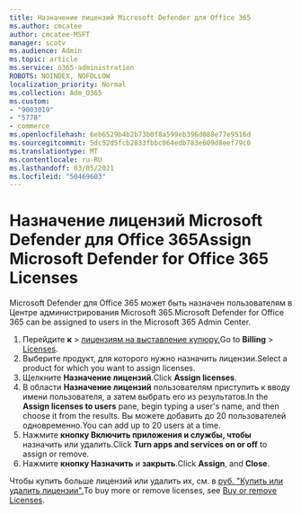 ```yaml
---
title: Назначение лицензий Microsoft Defender для Office 365
ms.author: cmcatee
author: cmcatee-MSFT
manager: scotv
ms.audience: Admin
ms.topic: article
ms.service: o365-administration
ROBOTS: NOINDEX, NOFOLLOW
localization_priority: Normal
ms.collection: Adm_O365
ms.custom:
- "9003019"
- "5778"
- commerce
ms.openlocfilehash: 6eb6529b4b2b73b0f8a599eb396d088e77e9516d
ms.sourcegitcommit: 5dc52d5fcb2833fbbc064edb783e609d8eef79c0
ms.translationtype: MT
ms.contentlocale: ru-RU
ms.lasthandoff: 03/05/2021
ms.locfileid: "50469603"
---
```

# <a name="assign-microsoft-defender-for-office-365-licenses"></a><span data-ttu-id="cc30f-102">Назначение лицензий Microsoft Defender для Office 365</span><span class="sxs-lookup"><span data-stu-id="cc30f-102">Assign Microsoft Defender for Office 365 Licenses</span></span>

<span data-ttu-id="cc30f-103">Microsoft Defender для Office 365 может быть назначен пользователям в Центре администрирования Microsoft 365.</span><span class="sxs-lookup"><span data-stu-id="cc30f-103">Microsoft Defender for Office 365 can be assigned to users in the Microsoft 365 Admin Center.</span></span>

1. <span data-ttu-id="cc30f-104">Перейдите **к**  >  [лицензиям на выставление купюру.](https://go.microsoft.com/fwlink/p/?linkid=842264)</span><span class="sxs-lookup"><span data-stu-id="cc30f-104">Go to **Billing** > [Licenses](https://go.microsoft.com/fwlink/p/?linkid=842264).</span></span>
2. <span data-ttu-id="cc30f-105">Выберите продукт, для которого нужно назначить лицензии.</span><span class="sxs-lookup"><span data-stu-id="cc30f-105">Select a product for which you want to assign licenses.</span></span>
3. <span data-ttu-id="cc30f-106">Щелкните **Назначение лицензий**.</span><span class="sxs-lookup"><span data-stu-id="cc30f-106">Click **Assign licenses**.</span></span>
4. <span data-ttu-id="cc30f-107">В области **Назначение лицензий**  пользователям приступить к вводу имени пользователя, а затем выбрать его из результатов.</span><span class="sxs-lookup"><span data-stu-id="cc30f-107">In the **Assign licenses to users**  pane, begin typing a user's name, and then choose it from the results.</span></span> <span data-ttu-id="cc30f-108">Вы можете добавить до 20 пользователей одновременно.</span><span class="sxs-lookup"><span data-stu-id="cc30f-108">You can add up to 20 users at a time.</span></span>
5. <span data-ttu-id="cc30f-109">Нажмите **кнопку Включить приложения и службы, чтобы**  назначить или удалить.</span><span class="sxs-lookup"><span data-stu-id="cc30f-109">Click **Turn apps and services on or off**  to assign or remove.</span></span>
6. <span data-ttu-id="cc30f-110">Нажмите **кнопку Назначить** и  **закрыть**.</span><span class="sxs-lookup"><span data-stu-id="cc30f-110">Click **Assign**, and  **Close**.</span></span>

<span data-ttu-id="cc30f-111">Чтобы купить больше лицензий или удалить их, см. в [руб. "Купить или удалить лицензии".](https://docs.microsoft.com/microsoft-365/commerce/licenses/buy-licenses#buy-or-remove-licenses-for-your-business-subscription)</span><span class="sxs-lookup"><span data-stu-id="cc30f-111">To buy more or remove licenses, see [Buy or remove Licenses](https://docs.microsoft.com/microsoft-365/commerce/licenses/buy-licenses#buy-or-remove-licenses-for-your-business-subscription).</span></span>